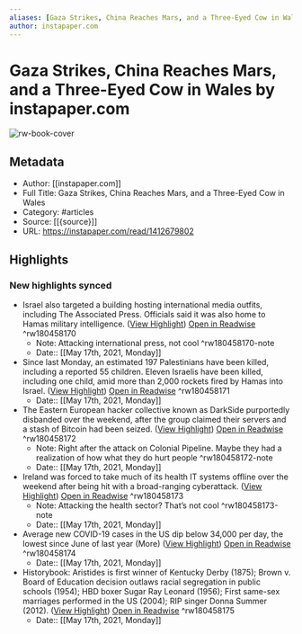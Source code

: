 ```yaml
---
aliases: [Gaza Strikes, China Reaches Mars, and a Three-Eyed Cow in Wales, Gaza Strikes, China Reaches Mars, and a Three-Eyed Cow in Wales]
author: instapaper.com
---
```

# Gaza Strikes, China Reaches Mars, and a Three-Eyed Cow in Wales by instapaper.com

![rw-book-cover](https://readwise-assets.s3.amazonaws.com/static/images/article3.5c705a01b476.png)

## Metadata
- Author: [[instapaper.com]]
- Full Title: Gaza Strikes, China Reaches Mars, and a Three-Eyed Cow in Wales
- Category: #articles
- Source: [[{source}]]
- URL: https://instapaper.com/read/1412679802

## Highlights
### New highlights synced
- Israel also targeted a building hosting international media outfits, including The Associated Press. Officials said it was also home to Hamas military intelligence. ([View Highlight](https://instapaper.com/read/1412679802/16410168)) [Open in Readwise](https://readwise.io/open/180458170) ^rw180458170
    - Note: Attacking international press, not cool ^rw180458170-note
    - Date:: [[May 17th, 2021, Monday]]
- Since last Monday, 
 an estimated 197 Palestinians have been killed, including a reported 55 children. Eleven Israelis have been killed, including one child, amid more than 2,000 rockets fired by Hamas into Israel. ([View Highlight](https://instapaper.com/read/1412679802/16410176)) [Open in Readwise](https://readwise.io/open/180458171) ^rw180458171
    - Date:: [[May 17th, 2021, Monday]]
- The Eastern European hacker collective known as DarkSide purportedly disbanded over the weekend, after the group claimed their servers and a stash of Bitcoin had been seized. ([View Highlight](https://instapaper.com/read/1412679802/16410213)) [Open in Readwise](https://readwise.io/open/180458172) ^rw180458172
    - Note: Right after the attack on Colonial Pipeline. Maybe they had a realization of how what they do hurt people ^rw180458172-note
    - Date:: [[May 17th, 2021, Monday]]
- Ireland was forced to take much of its health IT systems offline over the weekend after being hit with a broad-ranging cyberattack. ([View Highlight](https://instapaper.com/read/1412679802/16410231)) [Open in Readwise](https://readwise.io/open/180458173) ^rw180458173
    - Note: Attacking the health sector? That’s not cool ^rw180458173-note
    - Date:: [[May 17th, 2021, Monday]]
- Average new COVID-19 cases in the US dip below 34,000 per day, the lowest since June of last year (More) ([View Highlight](https://instapaper.com/read/1412679802/16410249)) [Open in Readwise](https://readwise.io/open/180458174) ^rw180458174
    - Date:: [[May 17th, 2021, Monday]]
- Historybook: Aristides is first winner of Kentucky Derby (1875); Brown v. Board of Education decision outlaws racial segregation in public schools (1954); HBD boxer Sugar Ray Leonard (1956); First same-sex marriages performed in the US (2004); RIP singer Donna Summer (2012). ([View Highlight](https://instapaper.com/read/1412679802/16410263)) [Open in Readwise](https://readwise.io/open/180458175) ^rw180458175
    - Date:: [[May 17th, 2021, Monday]]
